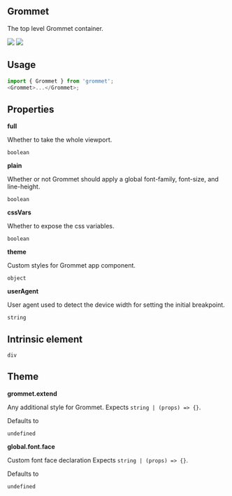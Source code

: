 ## Grommet

The top level Grommet container.

[![](https://cdn-images-1.medium.com/fit/c/120/120/1*TD1P0HtIH9zF0UEH28zYtw.png)](https://storybook.grommet.io/?selectedKind=Grommet&full=0&addons=0&stories=1&panelRight=0) [![](https://codesandbox.io/static/img/play-codesandbox.svg)](https://codesandbox.io/s/github/grommet/grommet-sandbox?initialpath=grommet&module=%2Fsrc%2FGrommet.js)

## Usage

```javascript
import { Grommet } from 'grommet';
<Grommet>...</Grommet>;
```

## Properties

**full**

Whether to take the whole viewport.

```
boolean
```

**plain**

Whether or not Grommet should apply a global font-family, font-size,
and line-height.

```
boolean
```

**cssVars**

Whether to expose the css variables.

```
boolean
```

**theme**

Custom styles for Grommet app component.

```
object
```

**userAgent**

User agent used to detect the device width for setting the initial
breakpoint.

```
string
```

## Intrinsic element

```
div
```

## Theme

**grommet.extend**

Any additional style for Grommet. Expects `string | (props) => {}`.

Defaults to

```
undefined
```

**global.font.face**

Custom font face declaration Expects `string | (props) => {}`.

Defaults to

```
undefined
```

